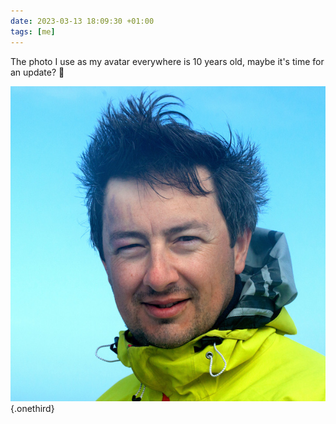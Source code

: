 ```yaml
---
date: 2023-03-13 18:09:30 +01:00
tags: [me]
---
```


The photo I use as my avatar everywhere is 10 years old, maybe it's time for an update? 🤔

![Portrait photo of Nicolas Hoizey, with hair lifted by the wind and a flashy light green coat](nicolas-hoizey-portrait-2013-bretagne.jpg){.onethird}